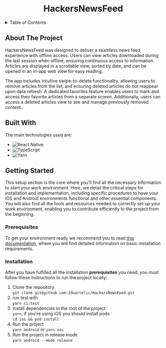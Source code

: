 <div style="text-align: center;">
 <h1>HackersNewsFeed</h1>
</div>

<!-- TABLE OF CONTENTS -->
<details>
 <summary>Table of Contents</summary>
 <ol>
   <li>
     <a href="#about-the-project">About The Project</a>
   </li>
   <li>
     <a href="#built-with">Built With</a>
   </li>
   <li>
     <a href="#getting-started">Getting Started</a>
     <ul>
       <li><a href="#prerequisites">Prerequisites</a></li>
       <li><a href="#installation">Installation</a></li>
     </ul>
   </li>
 </ol>
</details>

## About The Project

HackersNewsFeed was designed to deliver a seamless news feed experience with offline access. Users can view articles downloaded during the last session when offline, ensuring continuous access to information. Articles are displayed in a scrollable view, sorted by date, and can be opened in an in-app web view for easy reading.

The app includes intuitive swipe-to-delete functionality, allowing users to remove articles from the list, and ensuring deleted articles do not reappear upon data refresh. A dedicated favorites feature enables users to mark and access their favorite articles from a separate screen. Additionally, users can access a deleted articles view to see and manage previously removed content..

## Built With

The main technologies used are:

- ![React Native](https://img.shields.io/badge/react_native-%2320232a.svg?style=for-the-badge&logo=react&logoColor=%2361DAFB)
- ![TypeScript](https://img.shields.io/badge/typescript-%23007ACC.svg?style=for-the-badge&logo=typescript&logoColor=white)
- ![Yarn](https://img.shields.io/badge/yarn-%232C8EBB.svg?style=for-the-badge&logo=yarn&logoColor=white)

## Getting Started

This setup section is the core where you'll find all the necessary information to start your work environment.
Here, we detail the critical steps for installation and implementation, including specific procedures to have your
iOS and Android environments functional and other essential components. You will also find all the tools and resources
needed to correctly set up your work environment, enabling you to contribute efficiently to the project from the beginning.

### Prerequisites

To get your environment ready we recommend you to read [this documentation](https://reactnative.dev/docs/set-up-your-environment),
where you will find detailed information on basic installation requirements.

### Installation

After you have fulfilled all the installation **prerequisites** you need, you must follow these instructions to run the project locally:

1. Clone the repository <br>`git clone git@github.com:Jduartelic/HackersNewsFeed.git`
2. run test with <br>`yarn ci:test`
3. Install dependencies in the root of the project <br>`yarn`, if you're using iOS you should install pods <br>`cd ios && pod install`
4. Run the project <br>`yarn android` or `yarn ios`
5. Run the project in release mode <br>`yarn android --mode release`

